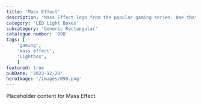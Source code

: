 ```yaml
---
title: 'Mass Effect'
description: 'Mass Effect logo from the popular gaming series. One that is used with the generic rectangular - Long box.'
category: 'LED Light Boxes'
subcategory: 'Generic Rectangular'
catalogue number: '098'
tags: [
    'gaming', 
    'mass effect',
    'Lightbox', 
    ]
featured: true
pubDate: '2023-12-20'
heroImage: '/images/098.png'
---
```


Placeholder content for Mass Effect.